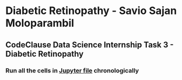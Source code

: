 # Diabetic Retinopathy - Savio Sajan Moloparambil
## CodeClause Data Science Internship Task 3 - Diabetic Retinopathy

### Run all the cells in [Jupyter file](https://github.com/saviosajanm/Diabetic_Retinopathy/blob/main/Task_3_Diabetic_Retinopathy_Savio_Sajan.ipynb) chronologically
